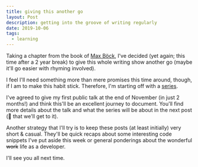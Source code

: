 ```yaml
---
title: giving this another go
layout: Post
description: getting into the groove of writing regularly
date: 2019-10-06
tags:
  - learning
---
```


Taking a chapter from the book of [Max Böck](https://mxb.dev/blog/good-enough/),
I've decided (yet again; this time after a 2 year break) to give this
whole writing show another go (maybe it'll go easier with rhyming involved).

I feel I'll need something more than mere promises this time around, though, if
I am to make this habit stick. Therefore, I'm starting off with a
[series](/thoughts/open-your-mouth-part-1).

I've agreed to give my first public talk at the end of November (in just 2 months!)
and think this'll be an excellent journey to document. You'll find more details
about the talk and what the series will be about in the next post (🤞 that we'll
get to it).

Another strategy that I'll try is to keep these posts (at least initially) very
short & casual. They'll be quick recaps about some interesting code
snippets I've put aside this week or general ponderings about the wonderful
~~work~~ life as a developer.

I'll see you all next time.
